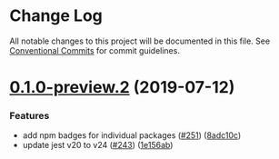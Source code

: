 # Change Log

All notable changes to this project will be documented in this file.
See [Conventional Commits](https://conventionalcommits.org) for commit guidelines.

# [0.1.0-preview.2](https://github.com/aws/aws-sdk-js-v3/compare/@aws-sdk/util-hex-encoding@0.1.0-preview.1...@aws-sdk/util-hex-encoding@0.1.0-preview.2) (2019-07-12)

### Features

- add npm badges for individual packages ([#251](https://github.com/aws/aws-sdk-js-v3/issues/251)) ([8adc10c](https://github.com/aws/aws-sdk-js-v3/commit/8adc10c))
- update jest v20 to v24 ([#243](https://github.com/aws/aws-sdk-js-v3/issues/243)) ([1e156ab](https://github.com/aws/aws-sdk-js-v3/commit/1e156ab))
